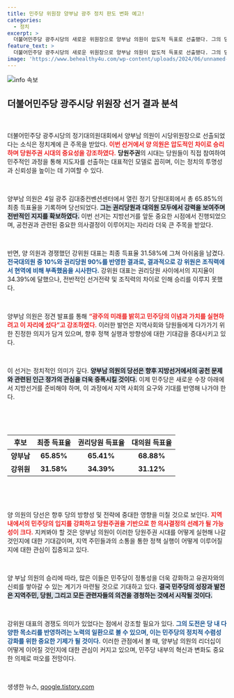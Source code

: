 ```yaml
---
title: 민주당 위원장 양부남 광주 정치 판도 변화 예고!
categories:
  - 정치
excerpt: >
  더불어민주당 광주시당의 새로운 위원장으로 양부남 의원이 압도적 득표로 선출됐다. 그의 당선은 지방선거 준비를 위한 중요한 이정표로, 당원주권 시대를 강조하며 미래 비전을 제시했다.
feature_text: >
  더불어민주당 광주시당의 새로운 위원장으로 양부남 의원이 압도적 득표로 선출됐다. 그의 당선은 지방선거 준비를 위한 중요한 이정표로, 당원주권 시대를 강조하며 미래 비전을 제시했다.
image: 'https://www.behealthy4u.com/wp-content/uploads/2024/06/unnamed-file.png'
---
```


<p><img src="https://www.behealthy4u.com/wp-content/uploads/2024/06/unnamed-file.png" alt="info 속보" /></p>

<h2 data-ke-size="size26">더불어민주당 광주시당 위원장 선거 결과 분석</h2>

<p data-ke-size="size16">&nbsp;</p>

<p>더불어민주당 광주시당의 정기대의원대회에서 양부남 의원이 시당위원장으로 선출되었다는 소식은 정치계에 큰 주목을 받았다. <b><span style="color: #ee2323;">이번 선거에서 양 의원은 압도적인 차이로 승리하며 당원주권 시대의 중요성을 강조하였다.</span></b> <strong>당원주권</strong>의 시대는 당원들이 직접 참여하여 민주적인 과정을 통해 지도자를 선출하는 대표적인 모델로 꼽히며, 이는 정치의 투명성과 신뢰성을 높이는 데 기여할 수 있다.</p>

<p data-ke-size="size16">&nbsp;</p>

<p>양부남 의원은 4일 광주 김대중컨벤션센터에서 열린 정기 당원대회에서 총 65.85%의 최종 득표율을 기록하며 당선되었다. <b><span style="background-color: #21538527;">그는 권리당원과 대의원 모두에서 강력을 보여주며 전반적인 지지를 확보하였다.</span></b> 이번 선거는 지방선거를 앞둔 중요한 시점에서 진행되었으며, 공천권과 관련된 중요한 의사결정이 이루어지는 자리라 더욱 큰 주목을 받았다.</p>

<p data-ke-size="size16">&nbsp;</p>

<p>반면, 양 의원과 경쟁했던 강위원 대표는 최종 득표율 31.58%에 그쳐 아쉬움을 남겼다. <b><span style="color: #1a5490;">전국대의원 중 10%와 권리당원 90%를 반영한 결과로, 결과적으로 강 위원은 조직력에서 현역에 비해 부족했음을 시사한다.</span></b> 강위원 대표는 권리당원 사이에서의 지지율이 34.39%에 달했으나, 전반적인 선거전략 및 조직력의 차이로 인해 승리를 이루지 못했다.</p>

<p data-ke-size="size16">&nbsp;</p>

<p>양부남 의원은 정견 발표를 통해 <b><span style="color: #ee2323;">“광주의 미래를 밝히고 민주당의 이념과 가치를 실현하려고 이 자리에 섰다”고 강조하였다.</span></b> 이러한 발언은 지역사회와 당원들에게 다가가기 위한 진정한 의지가 담겨 있으며, 향후 정책 실행과 방향성에 대한 기대감을 증대시키고 있다. </p>

<p data-ke-size="size16">&nbsp;</p>

<p>이 선거는 정치적인 의미가 깊다. <b><span style="background-color: #21538527;">양부남 의원의 당선은 향후 지방선거에서의 공천 문제와 관련된 인근 정가의 관심을 더욱 증폭시킬 것이다.</span></b> 이제 민주당은 새로운 수장 아래에서 지방선거를 준비해야 하며, 이 과정에서 지역 사회의 요구와 기대를 반영해 나가야 한다.</p>

<p data-ke-size="size16">&nbsp;</p>

<p><br></p>

<table style="width: 100%;">
  <thead>
    <tr>
      <th style="text-align: center;">후보</th>
      <th style="text-align: center;">최종 득표율</th>
      <th style="text-align: center;">권리당원 득표율</th>
      <th style="text-align: center;">대의원 득표율</th>
    </tr>
  </thead>
  <tbody>
    <tr>
      <td style="text-align: center; height: 17px;"><b>양부남</b></td>
      <td style="text-align: center; height: 17px;"><b>65.85%</b></td>
      <td style="text-align: center; height: 17px;"><b>65.41%</b></td>
      <td style="text-align: center; height: 17px;"><b>68.88%</b></td>
    </tr>
    <tr>
      <td style="text-align: center; height: 17px;"><b>강위원</b></td>
      <td style="text-align: center; height: 17px;"><b>31.58%</b></td>
      <td style="text-align: center; height: 17px;"><b>34.39%</b></td>
      <td style="text-align: center; height: 17px;"><b>31.12%</b></td>
    </tr>
  </tbody>
</table>

<p><br></p>

<p data-ke-size="size16">&nbsp;</p>

<p>양 의원의 당선은 향후 당의 방향성 및 전략에 중대한 영향을 미칠 것으로 보인다. <b><span style="color: #ee2323;">지역 내에서의 민주당의 입지를 강화하고 당원주권을 기반으로 한 의사결정의 선례가 될 가능성이 크다.</span></b> 지켜봐야 할 것은 양부남 의원이 이러한 당원주권 시대를 어떻게 실현해 나갈 것인지에 대한 기대감이며, 지역 주민들과의 소통을 통한 정책 실행이 어떻게 이루어질지에 대한 관심이 집중되고 있다. </p>

<p data-ke-size="size16">&nbsp;</p>

<p>양 부남 의원의 승리에 따라, 많은 이들은 민주당이 정통성을 더욱 강화하고 유권자와의 신뢰를 쌓아갈 수 있는 계기가 마련될 것으로 기대하고 있다. <b><span style="background-color: #21538527;">결국 민주당의 성장과 발전은 지역주민, 당원, 그리고 모든 관련자들의 의견을 경청하는 것에서 시작될 것이다.</span></b> </p>

<p data-ke-size="size16">&nbsp;</p>

<p>강위원 대표의 경쟁도 의미가 있었다는 점에서 강조할 필요가 있다. <b><span style="color: #1a5490;">그의 도전은 당 내 다양한 목소리를 반영하려는 노력의 일환으로 볼 수 있으며, 이는 민주당의 정치적 수렴성 강화를 위한 중요한 기제가 될 것이다.</span></b> 이러한 관점에서 볼 때, 양부남 의원의 리더십이 어떻게 이어질 것인지에 대한 관심이 커지고 있으며, 민주당 내부의 혁신과 변화도 중요한 의제로 떠오를 전망이다. </p>

<p data-ke-size="size16">&nbsp;</p>
생생한 뉴스, <a href="https://qoogle.tistory.com" rel="dofollow">qoogle.tistory.com</a>


